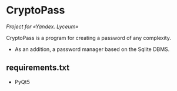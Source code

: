 # CryptoPass
*Project for «Yandex. Lyceum»*

CryptoPass is a program for creating a password of any complexity.
* As an addition, a password manager based on the Sqlite DBMS.

## requirements.txt
* PyQt5
